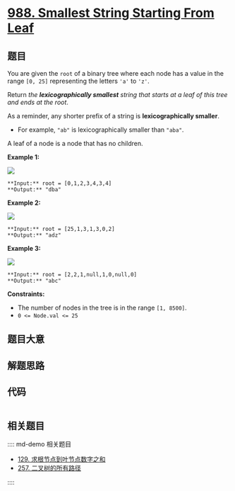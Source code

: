 # [988. Smallest String Starting From Leaf](https://leetcode.com/problems/smallest-string-starting-from-leaf)

## 题目

You are given the `root` of a binary tree where each node has a value in the
range `[0, 25]` representing the letters `'a'` to `'z'`.

Return _the **lexicographically smallest** string that starts at a leaf of
this tree and ends at the root_.

As a reminder, any shorter prefix of a string is **lexicographically
smaller**.

  * For example, `"ab"` is lexicographically smaller than `"aba"`.

A leaf of a node is a node that has no children.



**Example 1:**

![](https://assets.leetcode.com/uploads/2019/01/30/tree1.png)

    
    
    **Input:** root = [0,1,2,3,4,3,4]
    **Output:** "dba"
    

**Example 2:**

![](https://assets.leetcode.com/uploads/2019/01/30/tree2.png)

    
    
    **Input:** root = [25,1,3,1,3,0,2]
    **Output:** "adz"
    

**Example 3:**

![](https://assets.leetcode.com/uploads/2019/02/01/tree3.png)

    
    
    **Input:** root = [2,2,1,null,1,0,null,0]
    **Output:** "abc"
    



**Constraints:**

  * The number of nodes in the tree is in the range `[1, 8500]`.
  * `0 <= Node.val <= 25`


## 题目大意

## 解题思路

## 代码

```javascript

```

## 相关题目

:::: md-demo 相关题目
- [129. 求根节点到叶节点数字之和](./0129.md)
- [257. 二叉树的所有路径](./0257.md)

::::
